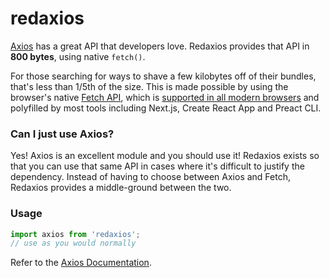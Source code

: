 # redaxios

[Axios] has a great API that developers love. Redaxios provides that API in **800 bytes**, using native `fetch()`.

For those searching for ways to shave a few kilobytes off of their bundles, that's less than 1/5th of the size. This is made possible by using the browser's native [Fetch API][fetch], which is [supported in all modern browsers](https://caniuse.com/#feat=fetch) and polyfilled by most tools including Next.js, Create React App and Preact CLI.

### Can I just use Axios?

Yes! Axios is an excellent module and you should use it! Redaxios exists so that you can use that same API in cases where it's difficult to justify the dependency. Instead of having to choose between Axios and Fetch, Redaxios provides a middle-ground between the two.

[axios]: https://github.com/axios/axios
[fetch]: https://developer.mozilla.org/en-US/docs/Web/API/Fetch_API/Using_Fetch

### Usage

```js
import axios from 'redaxios';
// use as you would normally
```

Refer to the [Axios Documentation](https://github.com/axios/axios#axios-api).
